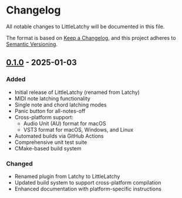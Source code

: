 # Changelog

All notable changes to LittleLatchy will be documented in this file.

The format is based on [Keep a Changelog](https://keepachangelog.com/en/1.0.0/),
and this project adheres to [Semantic Versioning](https://semver.org/spec/v2.0.0.html).

## [0.1.0] - 2025-01-03

### Added
- Initial release of LittleLatchy (renamed from Latchy)
- MIDI note latching functionality
- Single note and chord latching modes
- Panic button for all-notes-off
- Cross-platform support:
  - Audio Unit (AU) format for macOS
  - VST3 format for macOS, Windows, and Linux
- Automated builds via GitHub Actions
- Comprehensive unit test suite
- CMake-based build system

### Changed
- Renamed plugin from Latchy to LittleLatchy
- Updated build system to support cross-platform compilation
- Enhanced documentation with platform-specific instructions

[0.1.0]: https://github.com/USER/MIDIFX/releases/tag/v0.1.0

